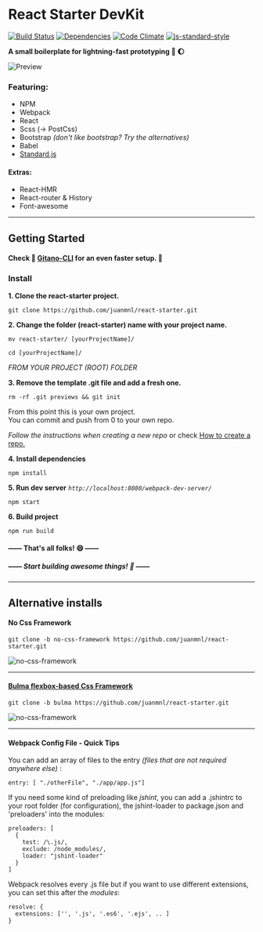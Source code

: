 # React Starter DevKit
[![Build Status](https://travis-ci.org/juanmnl/react-starter.svg?branch=master)](https://travis-ci.org/juanmnl/react-starter)
[![Dependencies](https://david-dm.org/juanmnl/react-starter.svg?branch=master)](https://david-dm.org/juanmnl/react-starter)
[![Code Climate](https://codeclimate.com/github/juanmnl/react-starter/badges/gpa.svg)](https://codeclimate.com/github/juanmnl/react-starter)
[![js-standard-style](https://img.shields.io/badge/code%20style-standard-brightgreen.svg)](http://standardjs.com/)


**A small boilerplate for lightning-fast prototyping :rocket: :moon:**

![Preview](https://github.com/juanmnl/react-starter/blob/master/previews/preview.png)

### Featuring:
* NPM
* Webpack
* React
* Scss (-> PostCss)
* Bootstrap *(don't like bootstrap? Try the alternatives)*
* Babel
* [Standard.js](http://standardjs.com/)

#### Extras:
* React-HMR
* React-router & History
* Font-awesome

---
## Getting Started

#### Check :crystal_ball: [Gitano-CLI](https://github.com/juanmnl/gitano-cli) for an even faster setup. :rocket:

### Install

**1. Clone the react-starter project.**

`git clone https://github.com/juanmnl/react-starter.git`

**2. Change the folder (react-starter) name with your project name.**

`mv react-starter/ [yourProjectName]/`

`cd [yourProjectName]/`

*FROM YOUR PROJECT (ROOT) FOLDER*

**3. Remove the template .git file and add a fresh one.**

`rm -rf .git previews && git init`

From this point this is your own project.  
You can commit and push from 0 to your own repo.

*Follow the instructions when creating a new repo* or check [How to create a repo.](https://help.github.com/articles/create-a-repo/)


**4. Install dependencies**

`npm install`

**5. Run dev server** *`http://localhost:8080/webpack-dev-server/`*

`npm start`

**6. Build project**

`npm run build`

#### –––– That's all folks! :smile: ––––
##### –––– Start building awesome things! :rocket: ––––

---

## Alternative installs

#### No Css Framework

`git clone -b no-css-framework https://github.com/juanmnl/react-starter.git`

![no-css-framework](https://github.com/juanmnl/react-starter/blob/master/previews/no-css.png)

---
#### [Bulma flexbox-based Css Framework](http://bulma.io/)

`git clone -b bulma https://github.com/juanmnl/react-starter.git`

![no-css-framework](https://github.com/juanmnl/react-starter/blob/master/previews/bulma.png)

---
#### Webpack Config File - Quick Tips  

You can add an array of files to the entry *(files that are not required anywhere else)* :

```
entry: [ "./otherFile", "./app/app.js"]
```  

If you need some kind of preloading like *jshint*, you can add a .jshintrc to your root folder (for configuration), the jshint-loader to package.json and 'preloaders' into the modules:  
```
preloaders: [
  {
    test: /\.js/,
    exclude: /node_modules/,
    loader: "jshint-loader"
  }
]
```

Webpack resolves every .js file but if you want to use different extensions, you can set this after the *modules*:  
```
resolve: {
  extensions: ['', '.js', '.es6', '.ejs', .. ]
}
```
